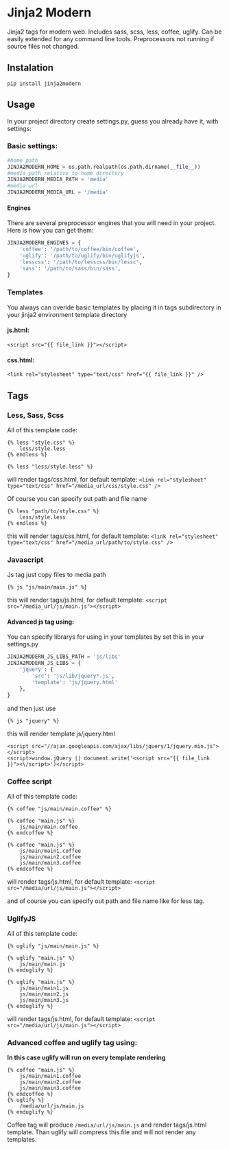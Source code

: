 # Jinja2 Modern

Jinja2 tags for modern web. Includes sass, scss, less, coffee, uglify. Can be easily extended for any command line tools.
Preprocessors not running if source files not changed.

## Instalation

    pip install jinja2modern

## Usage

In your project directory create settings.py, guess you already have it, with settings:

### Basic settings:

```python
#home path
JINJA2MODERN_HOME = os.path.realpath(os.path.dirname(__file__))
#media path relative to home directory
JINJA2MODERN_MEDIA_PATH = 'media'
#media url
JINJA2MODERN_MEDIA_URL = '/media'
```

#### Engines

There are several preprocessor engines that you will need in your project. Here is how you can get them:

```python
JINJA2MODERN_ENGINES = {
    'coffee': '/path/to/coffee/bin/coffee',
    'uglify': '/path/to/uglify/bin/uglifyjs',
    'lesscss': '/path/to/lesscss/bin/lessc',
    'sass': '/path/to/sass/bin/sass',
}
```

### Templates

You always can overide basic templates by placing it in tags subdirectory in your jinja2 environment template directory

#### js.html:
    
    <script src="{{ file_link }}"></script>

#### css.html:
    
    <link rel="stylesheet" type="text/css" href="{{ file_link }}" />

## Tags

### Less, Sass, Scss

All of this template code:
```
{% less "style.css" %}
    less/style.less
{% endless %}
```

```
{% less "less/style.less" %}
```

will render tags/css.html, for default template:
`<link rel="stylesheet" type="text/css" href="/media_url/css/style.css" />`

Of course you can specify out path and file name
```
{% less "path/to/style.css" %}
    less/style.less
{% endless %}
```
this will render tags/css.html, for default template:
`<link rel="stylesheet" type="text/css" href="/media_url/path/to/style.css" />`


### Javascript

Js tag just copy files to media path
```
{% js "js/main/main.js" %}
```

this will render tags/js.html, for default template:
`<script src="/media_url/js/main.js"></script>`

#### Advanced js tag using:

You can specify librarys for using in your templates by set this in your settings.py
```python
JINJA2MODERN_JS_LIBS_PATH = 'js/libs'
JINJA2MODERN_JS_LIBS = {
    'jquery': {
        'src': 'js/lib/jquery*.js',
        'template': 'js/jquery.html'
    },
}
```

and then just use
```
{% js "jquery" %}
```

this will render template js/jquery.html
```
<script src="//ajax.googleapis.com/ajax/libs/jquery/1/jquery.min.js"></script>
<script>window.jQuery || document.write('<script src="{{ file_link }}"><\/script>')</script>
```


### Coffee script

All of this template code:
```
{% coffee "js/main/main.coffee" %}
```

```
{% coffee "main.js" %}
    js/main/main.coffee
{% endcoffee %}
```

```
{% coffee "main.js" %}
    js/main/main1.coffee
    js/main/main2.coffee
    js/main/main3.coffee
{% endcoffee %}
```

will render tags/js.html, for default template:
`<script src="/media/url/js/main.js"></script>`

and of course you can specify out path and file name like for less tag.

### UglifyJS

All of this template code:
```
{% uglify "js/main/main.js" %}
```

```
{% uglify "main.js" %}
    js/main/main.js
{% enduglify %}
```

```
{% uglify "main.js" %}
    js/main/main1.js
    js/main/main2.js
    js/main/main3.js
{% enduglify %}
```

will render tags/js.html, for default template:
`<script src="/media/url/js/main.js"></script>`

### Advanced coffee and uglify tag using:

__In this case uglify will run on every template rendering__

```
{% coffee "main.js" %}
    js/main/main1.coffee
    js/main/main2.coffee
    js/main/main3.coffee
{% endcoffee %}
{% uglify %}
    /media/url/js/main.js
{% enduglify %}
```

Coffee tag will produce `/media/url/js/main.js` and render tags/js.html template. Than uglify will compress this file and will not render any templates.
